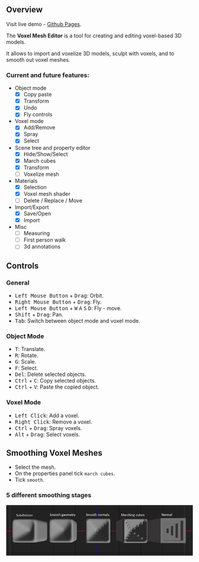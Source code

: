 ## Overview
Visit live demo - [Github Pages](https://gharielsl.github.io/voxel-mesh-editor).

The **Voxel Mesh Editor** is a tool for creating and editing voxel-based 3D models.

It allows to import and voxelize 3D models, sculpt with voxels, and to smooth out voxel meshes.

### Current and future features: 
- Object mode
    - [x] Copy paste
    - [x] Transform
    - [x] Undo
    - [x] Fly controls
- Voxel mode
    - [x] Add/Remove
    - [x] Spray
    - [x] Select
- Scene tree and property editor
    - [x] Hide/Show/Select
    - [x] March cubes
    - [x] Transform
    - [ ] Voxelize mesh
- Materials
    - [x] Selection
    - [x] Voxel mesh shader
    - [ ] Delete / Replace / Move
- Import/Export
    - [x] Save/Open
    - [x] Import
- Misc
    - [ ] Measuring
    - [ ] First person walk
    - [ ] 3d annotations

## Controls

### General
- <kbd>Left Mouse Button</kbd> + <kbd>Drag</kbd>: Orbit.
- <kbd>Right Mouse Button</kbd> + <kbd>Drag</kbd>: Fly.
- <kbd>Left Mouse Button</kbd> + <kbd>W</kbd>  <kbd>A</kbd>  <kbd>S</kbd>  <kbd>D</kbd>: Fly - move.
- <kbd>Shift</kbd> + <kbd>Drag</kbd>: Pan.
- <kbd>Tab</kbd>: Switch between object mode and voxel mode.

### Object Mode
- <kbd>T</kbd>: Translate.
- <kbd>R</kbd>: Rotate.
- <kbd>G</kbd>: Scale.
- <kbd>F</kbd>: Select.
- <kbd>Del</kbd>: Delete selected objects.
- <kbd>Ctrl</kbd> + <kbd>C</kbd>: Copy selected objects.
- <kbd>Ctrl</kbd> + <kbd>V</kbd>: Paste the copied object.

### Voxel Mode
- <kbd>Left Click</kbd>: Add a voxel.
- <kbd>Right Click</kbd>: Remove a voxel.
- <kbd>Ctrl</kbd> + <kbd>Drag</kbd>: Spray voxels.
- <kbd>Alt</kbd> + <kbd>Drag</kbd>: Select voxels.

## Smoothing Voxel Meshes
- Select the mesh.
- On the properties panel tick `march cubes`.
- Tick `smooth`.

### 5 different smoothing stages

![](images/detail.png)